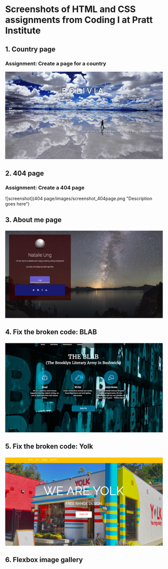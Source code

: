 <h1>Screenshots of HTML and CSS assignments from Coding I at Pratt Institute</h1>

<h2>1. Country page</h2>
<h3>Assignment: Create a page for a country</h3>

![screenshot](country_homework/screenshot_country.png)


<h2>2. 404 page</h2>
<h3>Assignment: Create a 404 page</h3>

![screenshot](404 page/images/screenshot_404page.png "Description goes here")


<h2>3. About me page</h2>
<h3></h3>

![screenshot](about_me/screenshot_about_me.png "Description goes here")

<h2>4. Fix the broken code: BLAB</h2>
<h3></h3>

![screenshot](blab/images/screenshot_blab.png)


<h2>5. Fix the broken code: Yolk</h2>
<h3></h3>

![screenshot](yolk/images/screenshot_yolk.png)


<h2>6. Flexbox image gallery</h2>
<h3></h3>
